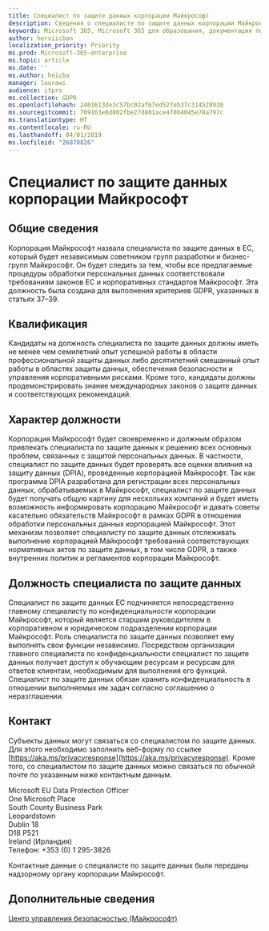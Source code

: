 ```yaml
---
title: Специалист по защите данных корпорации Майкрософт
description: Сведения о специалисте по защите данных корпорации Майкрософт в ЕС, действующем в рамках GDPR
keywords: Microsoft 365, Microsoft 365 для образования, документация по Microsoft 365, GDPR
author: herviicban
localization_priority: Priority
ms.prod: Microsoft-365-enterprise
ms.topic: article
ms.date: ''
ms.author: heicba
manager: laurawi
audience: itpro
ms.collection: GDPR
ms.openlocfilehash: 2401613de3c57bc02af67ed527eb37c314528930
ms.sourcegitcommit: 709163e0d802fbe27d801ace4f004045e78a797c
ms.translationtype: HT
ms.contentlocale: ru-RU
ms.lasthandoff: 04/01/2019
ms.locfileid: "26870826"
---
```

# <a name="microsofts-data-protection-officer"></a>Специалист по защите данных корпорации Майкрософт

## <a name="overview"></a>Общие сведения
Корпорация Майкрософт назвала специалиста по защите данных в ЕС, который будет независимым советником групп разработки и бизнес-групп Майкрософт. Он будет следить за тем, чтобы все предлагаемые процедуры обработки персональных данных соответствовали требованиям законов ЕС и корпоративных стандартов Майкрософт. Эта должность была создана для выполнения критериев GDPR, указанных в статьях 37–39.

## <a name="qualifications"></a>Квалификация
Кандидаты на должность специалиста по защите данных должны иметь не менее чем семилетний опыт успешной работы в области профессиональной защиты данных либо десятилетний смешанный опыт работы в областях защиты данных, обеспечения безопасности и управления корпоративными рисками. Кроме того, кандидаты должны продемонстрировать знание международных законов о защите данных и соответствующих рекомендаций. 

## <a name="nature-of-the-role"></a>Характер должности
Корпорация Майкрософт будет своевременно и должным образом привлекать специалиста по защите данных к решению всех основных проблем, связанных с защитой персональных данных. В частности, специалист по защите данных будет проверять все оценки влияния на защиту данных (DPIA), проведенные корпорацией Майкрософт. Так как программа DPIA разработана для регистрации всех персональных данных, обрабатываемых в Майкрософт, специалист по защите данных будет получать общую картину для нескольких компаний и будет иметь возможность информировать корпорацию Майкрософт и давать советы касательно обязательств Майкрософт в рамках GDPR в отношении обработки персональных данных корпорацией Майкрософт. Этот механизм позволяет специалисту по защите данных отслеживать выполнение корпорацией Майкрософт требований соответствующих нормативных актов по защите данных, в том числе GDPR, а также внутренних политик и регламентов корпорации Майкрософт. 

## <a name="position-of-the-data-protection-officer"></a>Должность специалиста по защите данных
Специалист по защите данных ЕС подчиняется непосредственно главному специалисту по конфиденциальности корпорации Майкрософт, который является старшим руководителем в корпоративном и юридическом подразделении корпорации Майкрософт. Роль специалиста по защите данных позволяет ему выполнять свои функции независимо. Посредством организации главного специалиста по конфиденциальности специалист по защите данных получает доступ к обучающим ресурсам и ресурсам для ответов клиентам, необходимым для выполнения его функций. Специалист по защите данных обязан хранить конфиденциальность в отношении выполняемых им задач согласно соглашению о неразглашении.  

## <a name="contact"></a>Контакт
Субъекты данных могут связаться со специалистом по защите данных. Для этого необходимо заполнить веб-форму по ссылке [https://aka.ms/privacyresponse](https://aka.ms/privacyresponse). Кроме того, со специалистом по защите данных можно связаться по обычной почте по указанным ниже контактным данным.

Microsoft EU Data Protection Officer<br>
One Microsoft Place<br>
South County Business Park<br>
Leopardstown<br>
Dublin 18<br>
D18 P521<br>
Ireland (Ирландия)<br>
Телефон: +353 (0) 1 295-3826<br>

Контактные данные о специалисте по защите данных были переданы надзорному органу корпорации Майкрософт.   

## <a name="learn-more"></a>Дополнительные сведения

[Центр управления безопасностью (Майкрософт)](https://www.microsoft.com/TrustCenter/Privacy/gdpr/default.aspx)


